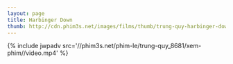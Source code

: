 ```yaml
---
layout: page
title: Harbinger Down
thumb: http://cdn.phim3s.net/images/films/thumb/trung-quy-harbinger-down-2015.jpg
---
```

{% include jwpadv src='//phim3s.net/phim-le/trung-quy_8681/xem-phim//video.mp4' %}